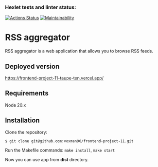 ### Hexlet tests and linter status:
[![Actions Status](https://github.com/voxman90/frontend-project-11/actions/workflows/hexlet-check.yml/badge.svg)](https://github.com/voxman90/frontend-project-11/actions)
[![Maintainability](https://api.codeclimate.com/v1/badges/e0e60b2d47338ae852ee/maintainability)](https://codeclimate.com/github/voxman90/frontend-project-11/maintainability)

# RSS aggregator
RSS aggregator is a web application that allows you to browse RSS feeds.

## Deployed version

https://frontend-project-11-taupe-ten.vercel.app/

## Requirements

Node 20.x 

## Installation

Clone the repository:

```shell
$ git clone git@github.com:voxman90/frontend-project-11.git
```

Run the Makefile commands: ``make install``, ``make start``

Now you can use app from **dist** directory.
